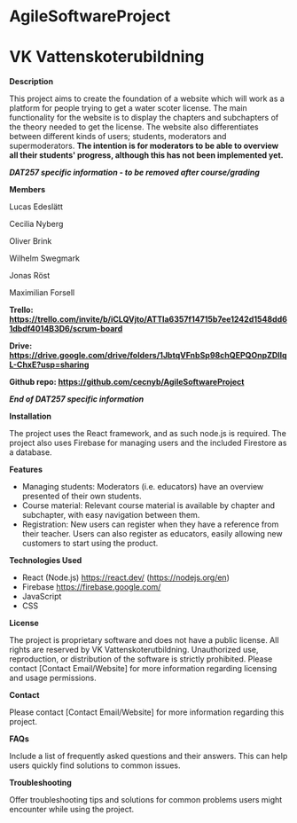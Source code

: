 # AgileSoftwareProject

# VK Vattenskoterubildning

**Description**

This project aims to create the foundation of a website which will work as a platform for people trying to get a water scoter license. The main functionality for the website is to display the chapters and subchapters of the theory needed to get the license. The website also differentiates between different kinds of users; students, moderators and supermoderators. **The intention is for moderators to be able to overview all their students' progress, although this has not been implemented yet.**

***DAT257 specific information* - *to be removed after course/grading***


**Members**

Lucas Edeslätt

Cecilia Nyberg

Oliver Brink

Wilhelm Swegmark

Jonas Röst

Maximilian Forsell

**Trello: <https://trello.com/invite/b/iCLQVjto/ATTIa6357f14715b7ee1242d1548dd61dbdf4014B3D6/scrum-board>** 

**Drive: <https://drive.google.com/drive/folders/1JbtqVFnbSp98chQEPQOnpZDIlqL-ChxE?usp=sharing>** 

**Github repo: <https://github.com/cecnyb/AgileSoftwareProject>** 

***End of DAT257 specific information***


**Installation**

The project uses the React framework, and as such node.js is required. The project also uses Firebase for managing users and the included Firestore as a database.

**Features**

- Managing students: Moderators (i.e. educators) have an overview presented of their own students.
- Course material: Relevant course material is available by chapter and subchapter, with easy navigation between them. 
- Registration: New users can register when they have a reference from their teacher. Users can also register as educators, easily allowing new customers to start using the product. 

**Technologies Used**

- React (Node.js) https://react.dev/ (https://nodejs.org/en)
- Firebase https://firebase.google.com/
- JavaScript 
- CSS 

**License**

The project is proprietary software and does not have a public license. All rights are reserved by VK Vattenskoterutbildning. Unauthorized use, reproduction, or distribution of the software is strictly prohibited. Please contact [Contact Email/Website] for more information regarding licensing and usage permissions.

**Contact**

Please contact [Contact Email/Website] for more information regarding this project.

**FAQs**

Include a list of frequently asked questions and their answers. This can help users quickly find solutions to common issues.

**Troubleshooting**

Offer troubleshooting tips and solutions for common problems users might encounter while using the project.

